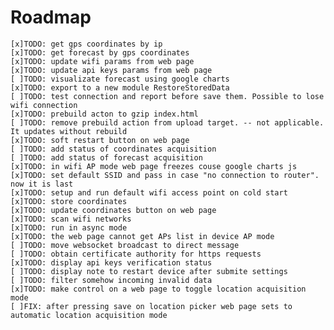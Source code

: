 # Roadmap
    [x]TODO: get gps coordinates by ip
    [x]TODO: get forecast by gps coordinates
    [x]TODO: update wifi params from web page
    [x]TODO: update api keys params from web page
    [ ]TODO: visualizate forecast using google charts
    [x]TODO: export to a new module RestoreStoredData
    [ ]TODO: test connection and report before save them. Possible to lose wifi connection
    [x]TODO: prebuild acton to gzip index.html
    [ ]TODO: remove prebuild action from upload target. -- not applicable. It updates without rebuild
    [x]TODO: soft restart button on web page
    [ ]TODO: add status of coordinates acquisition
    [ ]TODO: add status of forecast acquisition
    [x]TODO: in wifi AP mode web page freezes couse google charts js
    [x]TODO: set default SSID and pass in case "no connection to router". now it is last
    [x]TODO: setup and run default wifi access point on cold start
    [x]TODO: store coordinates
    [x]TODO: update coordinates button on web page
    [x]TODO: scan wifi networks
    [x]TODO: run in async mode
    [x]TODO: the web page cannot get APs list in device AP mode
    [ ]TODO: move websocket broadcast to direct message
    [ ]TODO: obtain certificate authority for https requests
    [x]TODO: display api keys verification status
    [ ]TODO: display note to restart device after submite settings
    [ ]TODO: filter somehow incoming invalid data
    [x]TODO: make control on a web page to toggle location acquisition mode
    [ ]FIX: after pressing save on location picker web page sets to automatic location acquisition mode